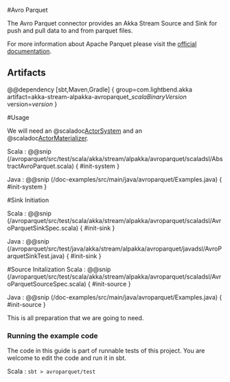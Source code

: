 #Avro Parquet

The Avro Parquet connector provides an Akka Stream Source and Sink for push and pull data to and from parquet files.

For more information about Apache Parquet please visit the [official documentation](https://parquet.apache.org/documentation/latest/).

## Artifacts

@@dependency [sbt,Maven,Gradle] {
  group=com.lightbend.akka
  artifact=akka-stream-alpakka-avroparquet_$scalaBinaryVersion$
  version=$version$
}

#Usage

We will need an @scaladoc[ActorSystem](akka.actor.ActorSystem) and an @scaladoc[ActorMaterializer](akka.stream.ActorMaterializer).

Scala
: @@snip (/avroparquet/src/test/scala/akka/stream/alpakka/avroparquet/scaladsl/AbstractAvroParquet.scala) { #init-system }

Java
: @@snip (/doc-examples/src/main/java/avroparquet/Examples.java) { #init-system }

#Sink Initiation

Scala
: @@snip (/avroparquet/src/test/scala/akka/stream/alpakka/avroparquet/scaladsl/AvroParquetSinkSpec.scala) { #init-sink }

Java
: @@snip (/avroparquet/src/test/java/akka/stream/alpakka/avroparquet/javadsl/AvroParquetSinkTest.java) { #init-sink }

#Source Initalization
Scala
: @@snip (/avroparquet/src/test/scala/akka/stream/alpakka/avroparquet/scaladsl/AvroParquetSourceSpec.scala) { #init-source }

Java
: @@snip (/doc-examples/src/main/java/avroparquet/Examples.java) { #init-source }


This is all preparation that we are going to need.

### Running the example code

The code in this guide is part of runnable tests of this project. You are welcome to edit the code and run it in sbt.

Scala
:   ```
    sbt
    > avroparquet/test
    ```